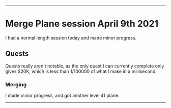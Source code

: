 
***

# Merge Plane session April 9th 2021

I had a normal length session today and made minor progress.

## Quests

Quests really aren't notable, as the only quest I can currently complete only gives $20K, which is less than 1/100000 of what I make in a millisecond.

### Merging

I made minor progress, and got another level 41 plane.

***

